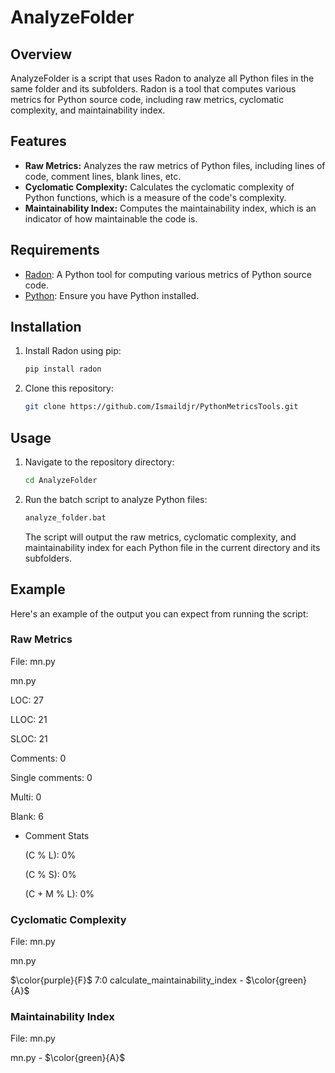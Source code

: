 # AnalyzeFolder

## Overview

AnalyzeFolder is a script that uses Radon to analyze all Python files in the same folder and its subfolders. Radon is a tool that computes various metrics for Python source code, including raw metrics, cyclomatic complexity, and maintainability index.

## Features

- **Raw Metrics:** Analyzes the raw metrics of Python files, including lines of code, comment lines, blank lines, etc.
- **Cyclomatic Complexity:** Calculates the cyclomatic complexity of Python functions, which is a measure of the code's complexity.
- **Maintainability Index:** Computes the maintainability index, which is an indicator of how maintainable the code is.

## Requirements

- [Radon](https://radon.readthedocs.io/): A Python tool for computing various metrics of Python source code.
- [Python](https://www.python.org/): Ensure you have Python installed.

## Installation

1. Install Radon using pip:
    ```sh
    pip install radon
    ```

2. Clone this repository:
    ```sh
    git clone https://github.com/Ismaildjr/PythonMetricsTools.git
    ```

## Usage

1. Navigate to the repository directory:
    ```sh
    cd AnalyzeFolder
    ```

2. Run the batch script to analyze Python files:
    ```sh
    analyze_folder.bat
    ```

    The script will output the raw metrics, cyclomatic complexity, and maintainability index for each Python file in the current directory and its subfolders.

## Example

Here's an example of the output you can expect from running the script:

### Raw Metrics
File: mn.py

mn.py

LOC: 27

LLOC: 21

SLOC: 21

Comments: 0

Single comments: 0

Multi: 0

Blank: 6


 - Comment Stats

   (C % L): 0%

   (C % S): 0%

   (C + M % L): 0%


### Cyclomatic Complexity

File: mn.py

mn.py

$\color{purple}{F}$ 7:0 calculate_maintainability_index - $\color{green}{A}$



### Maintainability Index

File: mn.py

mn.py -  $\color{green}{A}$
